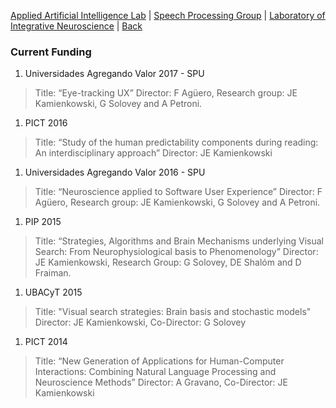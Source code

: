 [Applied Artificial Intelligence Lab][LIAA] | [Speech Processing Group][GPH] | [Laboratory of Integrative Neuroscience][LNI] |  [Back](./index.html)

### Current Funding  <a name="funds"></a>
1. Universidades Agregando Valor 2017 - SPU
> Title: “Eye-tracking UX” 
> Director: F Agüero, Research group: JE Kamienkowski, G Solovey and A Petroni.

1. PICT 2016
> Title: “Study of the human predictability components during reading: An interdisciplinary approach” 
> Director: JE Kamienkowski

1. Universidades Agregando Valor 2016 - SPU
> Title: “Neuroscience applied to Software User Experience” 
> Director: F Agüero, Research group: JE Kamienkowski, G Solovey and A Petroni.

1. PIP 2015
> Title: “Strategies, Algorithms and Brain Mechanisms underlying Visual Search: From Neurophysiological basis to Phenomenology” 
> Director: JE Kamienkowski, Research Group: G Solovey, DE Shalóm and D Fraiman.

1. UBACyT 2015
> Title: "Visual search strategies: Brain basis and stochastic models"
> Director: JE Kamienkowski, Co-Director: G Solovey

1. PICT 2014
> Title: “New Generation of Applications for Human-Computer Interactions: Combining Natural Language Processing and Neuroscience Methods”
> Director: A Gravano, Co-Director: JE Kamienkowski

<!---### Funding
1. UBACyT 2015 (assigned)
> Title: "Visual search strategies: Brain basis and stochastic models"
> Director: JE Kamienkowski
> Co-Director: G Solovey
2. PIP 2015 (assigned)
> Title: “Strategies, Algorithms and Brain Mechanisms underlying Visual Search: From Neurophysiological basis to Phenomenology” 
> Director: JE Kamienkowski
> Research Group: G Solovey, MJ Isón, DE Shalóm and D Fraiman.
3. PICT 2014 (initiated)
> Title: “New Generation of Applications for Human-Computer Interactions: Combining Natural Language Processing and Neuroscience Methods” 
> Director: A Gravano 
> Co-Director: JE Kamienkowski
4. UBACyT 2013 (ended)
> Title: “Human-Computer Interactions: Study of the acoustic, prosodic and linguistic coordination between speakers and its neurophysiological correlates, to develop new user interfaces” 
> Director: A Gravano
> Co-Director: JE Kamienkowski--->
<!------>

<!---Instituciones--->
[LNI]: http://neuro.org.ar/
[LIAA]: http://liaa.dc.uba.ar/
[GPH]: http://habla.dc.uba.ar
[DF]: http://www.df.uba.ar
[DC]: http://www.dc.uba.ar
[FCEyN]: http://www.exactas.uba.ar
[UBA]: http://www.uba.ar
[CONICET]: http://www.conicet.gov.ar/
[DataMining]: http://datamining.dc.uba.ar/datamining/

<!---Experimentos/web--->
[DialogTagging]: http://fabula3.exp.dc.uba.ar/
[CompletaPalabras]: http://cloze.liaa.dc.uba.ar/
[ExpeRodrigo]: http://www.psicoling.com.ar/experimentos/loredo_dialogos_ju.html
[CUDAICA]: http://liaa.dc.uba.ar/node/10
[Reading]: http://reading.liaa.dc.uba.ar

<!---Personas--->
[Guille]: http://guillermosolovey.weebly.com/
[Joaco]: http://www.utdt.edu/ver_contenido.php?id_contenido=14890&id_item_menu=25596

<!---Publicaciones--->
[MissingLink]: https://link.springer.com/book/10.1007/978-3-319-68421-5
